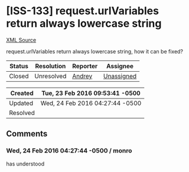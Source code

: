 # [ISS-133] request.urlVariables return always lowercase string

[XML Source](../xml/ISS-133.xml)
<p><p>request.urlVariables return always lowercase string, how it can be fixed?</p></p>





Status|Resolution|Reporter|Assignee
------|----------|--------|--------
Closed|Unresolved|[Andrey](monRo)|[Unassigned]($-1)





Created|Tue, 23 Feb 2016 09:53:41 -0500
-------|--------------
Updated|Wed, 24 Feb 2016 04:27:44 -0500
Resolved|


## Comments




### Wed, 24 Feb 2016 04:27:44 -0500 / monro 

<p><p>has understood</p></p>


